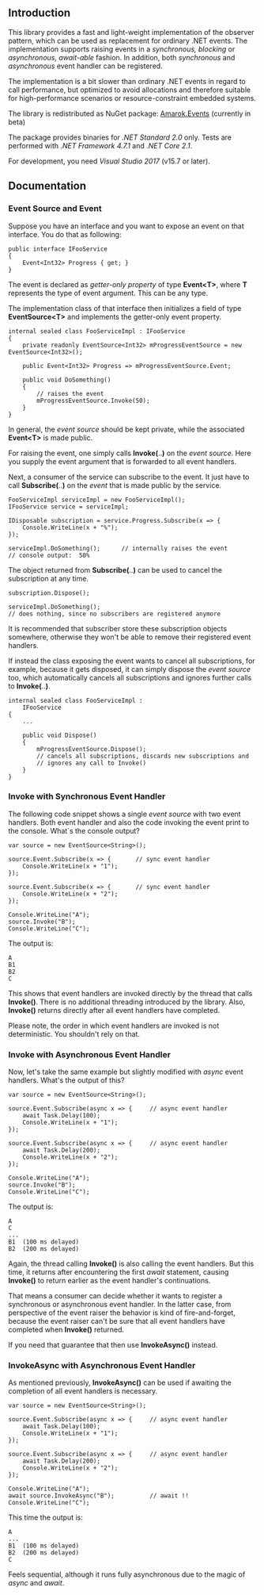## Introduction

This library provides a fast and light-weight implementation of the observer pattern, which can be used as replacement for ordinary .NET events. The implementation supports raising events in a *synchronous, blocking* or *asynchronous, await-able* fashion. In addition, both *synchronous* and *asynchronous* event handler can be registered.

The implementation is a bit slower than ordinary .NET events in regard to call performance, but optimized to avoid allocations and therefore suitable for high-performance scenarios or resource-constraint embedded systems.

The library is redistributed as NuGet package: [Amarok.Events](https://www.nuget.org/packages/Amarok.Events/) (currently in beta)

The package provides binaries for *.NET Standard 2.0* only. Tests are performed with *.NET Framework 4.7.1* and *.NET Core 2.1*.

For development, you need *Visual Studio 2017* (v15.7 or later).


## Documentation

### Event Source and Event

Suppose you have an interface and you want to expose an event on that interface. You do that as following:

    public interface IFooService
    {
	    Event<Int32> Progress { get; }
    }
	
The event is declared as *getter-only property* of type **Event\<T>**, where **T** represents the type of event argument. This can be any type.

The implementation class  of that interface then initializes a field of type **EventSource\<T>** and implements the getter-only event property.

    internal sealed class FooServiceImpl : IFooService
    {
    	private readonly EventSource<Int32> mProgressEventSource = new EventSource<Int32>();
    
    	public Event<Int32> Progress => mProgressEventSource.Event;
    
    	public void DoSomething()
    	{
    		// raises the event
    		mProgressEventSource.Invoke(50);
    	}
    }

In general, the *event source* should be kept private, while the associated **Event\<T>** is made public.

For raising the event, one simply calls **Invoke(**..**)** on the *event source*. Here you supply the event argument that is forwarded to all event handlers.

Next, a consumer of the service can subscribe to the event. It just have to call **Subscribe(**..**)** on the *event* that is made public by the service.

	FooServiceImpl serviceImpl = new FooServiceImpl();
	IFooService service = serviceImpl;

	IDisposable subscription = service.Progress.Subscribe(x => {
		Console.WriteLine(x + "%");
	});

	serviceImpl.DoSomething();		// internally raises the event
	// console output:	50%

The object returned from **Subscribe(**..**)** can be used to cancel the subscription at any time.

    subscription.Dispose();
    
    serviceImpl.DoSomething();
    // does nothing, since no subscribers are registered anymore

It is recommended that subscriber store these subscription objects somewhere, otherwise they won't be able to remove their registered event handlers.

If instead the class exposing the event wants to cancel all subscriptions, for example, because it gets disposed, it can simply dispose the *event source* too, which automatically cancels all subscriptions and ignores further calls to **Invoke(**..**)**.

    internal sealed class FooServiceImpl :
    	IFooService
    {
	    ...
	
		public void Dispose()
		{
			mProgressEventSource.Dispose();
			// cancels all subscriptions, discards new subscriptions and
			// ignores any call to Invoke()
		}
	}


### Invoke with Synchronous Event Handler

The following code snippet shows a single *event source* with two event handlers. Both event handler and also the code invoking the event print to the console. What`s the console output?

	var source = new EventSource<String>();

	source.Event.Subscribe(x => {		// sync event handler
		Console.WriteLine(x + "1");
	});

	source.Event.Subscribe(x => {		// sync event handler
		Console.WriteLine(x + "2");
	});

	Console.WriteLine("A");
	source.Invoke("B");
	Console.WriteLine("C");

The output is:

	A
	B1
	B2
	C

This shows that event handlers are invoked directly by the thread that calls **Invoke()**. There is no additional threading introduced by the library.  Also, **Invoke()** returns directly after all event handlers have completed.

Please note, the order in which event handlers are invoked is not deterministic. You shouldn't rely on that.


### Invoke with Asynchronous Event Handler

Now, let's take the same example but slightly modified with *async* event handlers. What's the output of this?

	var source = new EventSource<String>();

	source.Event.Subscribe(async x => {		// async event handler
		await Task.Delay(100);
		Console.WriteLine(x + "1");
	});

	source.Event.Subscribe(async x => {		// async event handler
		await Task.Delay(200);
		Console.WriteLine(x + "2");
	});

	Console.WriteLine("A");
	source.Invoke("B");
	Console.WriteLine("C");

The output is:

	A
	C
	...
	B1	(100 ms delayed)
	B2	(200 ms delayed)

Again, the thread calling **Invoke()** is also calling the event handlers. But this time, it returns after encountering the first *await* statement, causing **Invoke()** to return earlier as the event handler's continuations.

That means a consumer can decide whether it wants to register a synchronous or asynchronous event handler. In the latter case, from perspective of the event raiser the behavior is kind of fire-and-forget, because the event raiser can't be sure that all event handlers have completed when **Invoke()** returned.

If you need that guarantee that then use **InvokeAsync()** instead.


### InvokeAsync with Asynchronous Event Handler

As mentioned previously, **InvokeAsync()** can be used if awaiting the completion of all event handlers is necessary. 

	var source = new EventSource<String>();

	source.Event.Subscribe(async x => {		// async event handler
		await Task.Delay(100);
		Console.WriteLine(x + "1");
	});

	source.Event.Subscribe(async x => {		// async event handler
		await Task.Delay(200);
		Console.WriteLine(x + "2");
	});

	Console.WriteLine("A");
	await source.InvokeAsync("B");			// await !!
	Console.WriteLine("C");

This time the output is:

    A
    ...
	B1	(100 ms delayed)
	B2	(200 ms delayed)
	C

Feels sequential, although it runs fully asynchronous due to the magic of *async* and *await*.



<!--stackedit_data:
eyJoaXN0b3J5IjpbLTU3Njc2ODIzOSwtNDQxNTI3MjcsLTQ1Nj
IwODAyNSwtNzk1NzQzMjQ5LDE4MTc1ODc5NV19
-->
